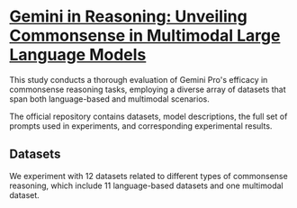 # [Gemini in Reasoning: Unveiling Commonsense in Multimodal Large Language Models](https://arxiv.org/abs/2312.17661)

This study conducts a thorough evaluation of Gemini Pro's efficacy in commonsense reasoning tasks, employing a diverse array of datasets that span both language-based and multimodal scenarios.

The official repository contains datasets, model descriptions, the full set of prompts used in experiments, and corresponding experimental results.

## Datasets
We experiment with 12 datasets related to different types of commonsense reasoning, which include 11 language-based datasets and one multimodal dataset.



